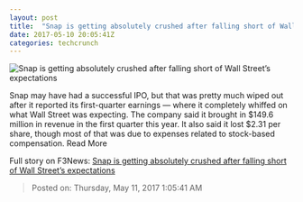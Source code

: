 ```yaml
---
layout: post
title:  "Snap is getting absolutely crushed after falling short of Wall Street’s expectations"
date: 2017-05-10 20:05:41Z
categories: techcrunch
---
```


![Snap is getting absolutely crushed after falling short of Wall Street’s expectations](https://tctechcrunch2011.files.wordpress.com/2017/05/screen-shot-2017-05-10-at-1-09-43-pm.png?w=764&h=400&crop=1)

Snap may have had a successful IPO, but that was pretty much wiped out after it reported its first-quarter earnings — where it completely whiffed on what Wall Street was expecting. The company said it brought in $149.6 million in revenue in the first quarter this year. It also said it lost $2.31 per share, though most of that was due to expenses related to stock-based compensation. Read More


Full story on F3News: [Snap is getting absolutely crushed after falling short of Wall Street’s expectations](http://www.f3nws.com/n/NmCGtB)

> Posted on: Thursday, May 11, 2017 1:05:41 AM
